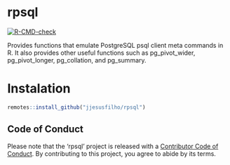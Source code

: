 
<!-- README.md is generated from README.Rmd. Please edit that file -->

# rpsql

<!-- badges: start -->

[![R-CMD-check](https://github.com/jjesusfilho/rpsql/workflows/R-CMD-check/badge.svg)](https://github.com/jjesusfilho/rpsql/actions)
<!-- badges: end -->

Provides functions that emulate PostgreSQL psql client meta commands in
R. It also provides other useful functions such as pg\_pivot\_wider,
pg\_pivot\_longer, pg\_collation, and pg\_summary.

# Instalation

``` r
remotes::install_github("jjesusfilho/rpsql")
```

## Code of Conduct

Please note that the ‘rpsql’ project is released with a [Contributor
Code of Conduct](CODE_OF_CONDUCT.md). By contributing to this project,
you agree to abide by its terms.
